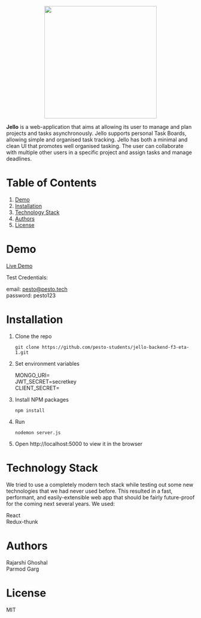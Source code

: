 
<p align="center">
  <img width="300" height="300" src="https://ik.imagekit.io/jbpnz7w0tjy/apple-touch-icon_d8vn5BWD9.png?ik-sdk-version=javascript-1.4.3&updatedAt=1648104698872">
</p>

**Jello** is a web-application that aims at allowing its user to manage and plan projects and tasks asynchronously. Jello supports personal Task Boards, allowing simple and organised task tracking. Jello has both a minimal and clean UI that promotes well organised tasking. The user can collaborate with multiple other users in a specific project and assign tasks and manage deadlines. 


# Table of Contents

1. [Demo](#demo)
2. [Installation](#installation)
3. [Technology Stack](#technology-stack)
4. [Authors](#authors)
5. [License](#license)

# Demo

<a href="https://jello-final.netlify.app/" target="_blank">Live Demo</a>

Test Credentials:

email: pesto@pesto.tech <br />
password: pesto123


# Installation
 1. Clone the repo 

    ```git clone https://github.com/pesto-students/jello-backend-f3-eta-1.git```

 2. Set environment variables
      
     MONGO_URI=<br />
     JWT_SECRET=secretkey<br />
     CLIENT_SECRET=
    

 3. Install NPM packages

    `npm install`
    
 4. Run
 
    `nodemon server.js`

 5. Open http://localhost:5000 to view it in the browser
 

# Technology Stack
We tried to use a completely modern tech stack while testing out some new technologies that we had never used before. This resulted in a fast, performant, and easily-extensible web app that should be fairly future-proof for the coming next several years. We used:

React <br />
Redux-thunk

# Authors
Rajarshi Ghoshal <br />
Parmod Garg

# License
MIT
